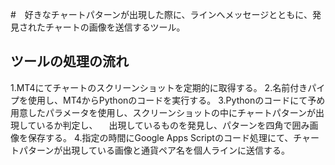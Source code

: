 #　好きなチャートパターンが出現した際に、ラインへメッセージとともに、発見されたチャートの画像を送信するツール。

## ツールの処理の流れ
1.MT4にてチャートのスクリーンショットを定期的に取得する。
2.名前付きパイプを使用し、MT4からPythonのコードを実行する。
3.Pythonのコードにて予め用意したパラメータを使用し、スクリーンショットの中にチャートパターンが出現しているか判定し、
　出現しているものを発見し、パターンを四角で囲み画像を保存する。
4.指定の時間にGoogle Apps Scriptのコード処理にて、チャートパターンが出現している画像と通貨ペア名を個人ラインに送信する。
